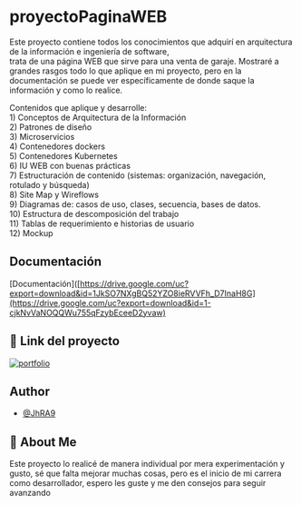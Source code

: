 
# proyectoPaginaWEB

Este proyecto contiene todos los conocimientos que adquirí en arquitectura de la información e ingeniería de software, trata de una página WEB que sirve para una venta de garaje. Mostraré a grandes rasgos todo lo que aplique en mi proyecto, pero en la documentación se puede ver específicamente de donde saque la información y como lo realice.

Contenidos que aplique y desarrolle:  
1) Conceptos de Arquitectura de la Información  
2) Patrones de diseño   
3) Microservicios  
4) Contenedores dockers  
5) Contenedores Kubernetes  
6) IU WEB con buenas prácticas  
7) Estructuración de contenido (sistemas: organización, navegación, rotulado y búsqueda)  
8) Site Map y Wireflows  
9) Diagramas de: casos de uso, clases, secuencia, bases de datos.  
10) Estructura de descomposición del trabajo  
11) Tablas de requerimiento e historias de usuario  
12) Mockup  


## Documentación

[Documentación]([https://drive.google.com/uc?export=download&id=1JkSO7NXgBQ52YZO8ieRVVFh_D7InaH8G](https://drive.google.com/uc?export=download&id=1-cjkNvVaNOQQWu755qFzybEceeD2yvaw)


## 🔗 Link del proyecto
[![portfolio](https://img.shields.io/badge/my_portfolio-000?style=for-the-badge&logo=ko-fi&logoColor=white)](https://jhperezr.netlify.app//)



## Author

- [@JhRA9](https://github.com/JhRA9)


## 🚀 About Me
Este proyecto lo realicé de manera individual por mera experimentación y gusto, sé que falta mejorar muchas cosas, pero es el inicio de mi carrera como desarrollador, espero les guste y me den consejos para seguir avanzando

